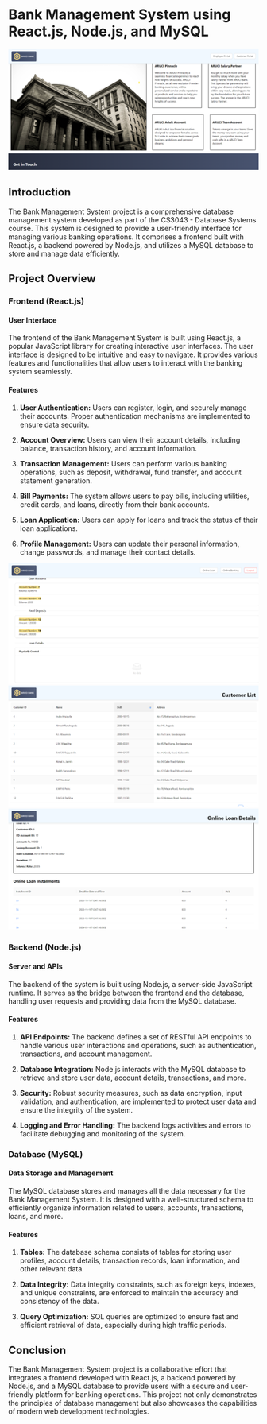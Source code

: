 # Bank Management System using React.js, Node.js, and MySQL
![Home](Home.png)
## Introduction

The Bank Management System project is a comprehensive database management system developed as part of the CS3043 - Database Systems course. This system is designed to provide a user-friendly interface for managing various banking operations. It comprises a frontend built with React.js, a backend powered by Node.js, and utilizes a MySQL database to store and manage data efficiently.

## Project Overview

### Frontend (React.js)

#### User Interface
The frontend of the Bank Management System is built using React.js, a popular JavaScript library for creating interactive user interfaces. The user interface is designed to be intuitive and easy to navigate. It provides various features and functionalities that allow users to interact with the banking system seamlessly.

#### Features
1. **User Authentication:** Users can register, login, and securely manage their accounts. Proper authentication mechanisms are implemented to ensure data security.

2. **Account Overview:** Users can view their account details, including balance, transaction history, and account information.

3. **Transaction Management:** Users can perform various banking operations, such as deposit, withdrawal, fund transfer, and account statement generation.

4. **Bill Payments:** The system allows users to pay bills, including utilities, credit cards, and loans, directly from their bank accounts.

5. **Loan Application:** Users can apply for loans and track the status of their loan applications.

6. **Profile Management:** Users can update their personal information, change passwords, and manage their contact details.


![Customer](Customer.png)
![Manager](Manager.png)
![Details](Details.png)

### Backend (Node.js)

#### Server and APIs
The backend of the system is built using Node.js, a server-side JavaScript runtime. It serves as the bridge between the frontend and the database, handling user requests and providing data from the MySQL database.

#### Features
1. **API Endpoints:** The backend defines a set of RESTful API endpoints to handle various user interactions and operations, such as authentication, transactions, and account management.

2. **Database Integration:** Node.js interacts with the MySQL database to retrieve and store user data, account details, transactions, and more.

3. **Security:** Robust security measures, such as data encryption, input validation, and authentication, are implemented to protect user data and ensure the integrity of the system.

4. **Logging and Error Handling:** The backend logs activities and errors to facilitate debugging and monitoring of the system.

### Database (MySQL)

#### Data Storage and Management
The MySQL database stores and manages all the data necessary for the Bank Management System. It is designed with a well-structured schema to efficiently organize information related to users, accounts, transactions, loans, and more.

#### Features
1. **Tables:** The database schema consists of tables for storing user profiles, account details, transaction records, loan information, and other relevant data.

2. **Data Integrity:** Data integrity constraints, such as foreign keys, indexes, and unique constraints, are enforced to maintain the accuracy and consistency of the data.

3. **Query Optimization:** SQL queries are optimized to ensure fast and efficient retrieval of data, especially during high traffic periods.

## Conclusion

The Bank Management System project is a collaborative effort that integrates a frontend developed with React.js, a backend powered by Node.js, and a MySQL database to provide users with a secure and user-friendly platform for banking operations. This project not only demonstrates the principles of database management but also showcases the capabilities of modern web development technologies.

